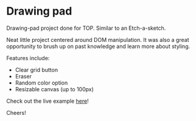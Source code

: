 # Drawing pad
Drawing-pad project done for TOP. Similar to an Etch-a-sketch.

Neat little project centered around DOM manipulation. It was also a great opportunity to brush up on past knowledge and learn more about styling.

Features include:
 - Clear grid button
 - Eraser
 - Random color option
 - Resizable canvas (up to 100px)

Check out the live example [here](https://thatoneguy087.github.io/drawing-pad/)!

Cheers!
